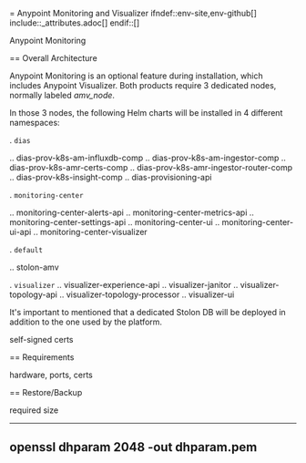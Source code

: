 = Anypoint Monitoring and Visualizer
ifndef::env-site,env-github[]
include::_attributes.adoc[]
endif::[]

Anypoint Monitoring

== Overall Architecture

Anypoint Monitoring is an optional feature during installation, which includes Anypoint Visualizer. Both products require 3 dedicated nodes, normally labeled *amv_node*.

In those 3 nodes, the following Helm charts will be installed in 4 different namespaces:

. `dias`

.. dias-prov-k8s-am-influxdb-comp
.. dias-prov-k8s-am-ingestor-comp
.. dias-prov-k8s-amr-certs-comp
.. dias-prov-k8s-amr-ingestor-router-comp
.. dias-prov-k8s-insight-comp
.. dias-provisioning-api

. `monitoring-center`

.. monitoring-center-alerts-api
.. monitoring-center-metrics-api
.. monitoring-center-settings-api
.. monitoring-center-ui
.. monitoring-center-ui-api
.. monitoring-center-visualizer

. `default`

.. stolon-amv

. `visualizer`
.. visualizer-experience-api
.. visualizer-janitor
.. visualizer-topology-api
.. visualizer-topology-processor
.. visualizer-ui

It's important to mentioned that a dedicated Stolon DB will be deployed in addition to the one used by the platform.



self-signed certs

== Requirements

hardware, ports, certs


== Restore/Backup

required size

----
openssl dhparam 2048 -out dhparam.pem
----
